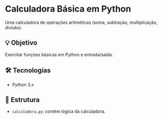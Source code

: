 # Calculadora Básica em Python

Uma calculadora de operações aritméticas (soma, subtração, multiplicação, divisão).

## 💡 Objetivo
Exercitar funções básicas em Python e entrada/saída.

## 🛠️ Tecnologias
- Python 3.x

## 📁 Estrutura
- `calculadora.py`: contém lógica da calculadora.
